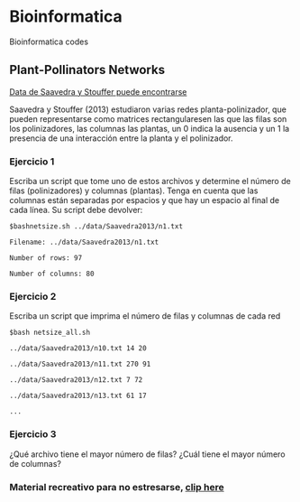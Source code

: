 # Bioinformatica
Bioinformatica codes
## Plant-Pollinators Networks

[Data de Saavedra y Stouffer puede encontrarse](http://dx.doi.org/10.5061/dryad.p2gq8)

Saavedra y Stouffer (2013) estudiaron varias redes planta-polinizador, que pueden representarse como matrices rectangularesen las que las filas son los polinizadores,
las columnas las plantas, un 0 indica la ausencia y un 1 la presencia de una interacción entre la planta y el polinizador.

### Ejercicio 1

Escriba un script que tome uno de estos archivos y determine el número de filas (polinizadores) y columnas (plantas). 
Tenga en cuenta que las columnas están separadas por espacios y que hay un espacio al final de cada línea. Su script debe devolver:

`$bashnetsize.sh ../data/Saavedra2013/n1.txt`

`Filename: ../data/Saavedra2013/n1.txt`

`Number of rows: 97`

`Number of columns: 80`

### Ejercicio 2

Escriba un script que imprima el número de filas y columnas de cada red

`$bash netsize_all.sh`

`../data/Saavedra2013/n10.txt 14 20`

`../data/Saavedra2013/n11.txt 270 91`

`../data/Saavedra2013/n12.txt 7 72`

`../data/Saavedra2013/n13.txt 61 17`

`...`

### Ejercicio 3
¿Qué archivo tiene el mayor número de filas? ¿Cuál tiene el mayor número de columnas?

### Material recreativo para no estresarse, [clip here](https://www.youtube.com/watch?v=YPIPRbWuKg4)
